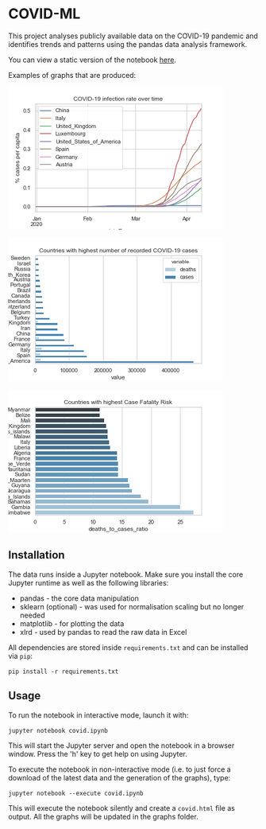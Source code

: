 # COVID-ML

This project analyses publicly available data on the COVID-19 pandemic and identifies trends and patterns using the pandas data analysis framework.

You can view a static version of the notebook [here](covid.ipynb).

Examples of graphs that are produced:

![infection rates over time!](docs/infection_rates_over_time.png "Infection rates over time")

![top 20 infections!](docs/top20_infections.png "Top 20 infection numbers by country")

![top20_cfr!](docs/top20_cfr.png "Countries with highest Case Fatality Risk")

## Installation
The data runs inside a Jupyter notebook.
Make sure you install the core Jupyter runtime as well as the following libraries:
* pandas - the core data manipulation
* sklearn (optional) - was used for normalisation scaling but no longer needed
* matplotlib - for plotting the data
* xlrd - used by pandas to read the raw data in Excel

All dependencies are stored inside ```requirements.txt``` and can be installed via ```pip```:

```
pip install -r requirements.txt
```

## Usage
To run the notebook in interactive mode, launch it with:

```
jupyter notebook covid.ipynb
```

This will start the Jupyter server and open the notebook in a browser window.
Press the 'h' key to get help on using Jupyter.

To execute the notebook in non-interactive mode (i.e. to just force a download of the latest data and the generation of the graphs), type:

```
jupyter notebook --execute covid.ipynb
```

This will execute the notebook silently and create a ```covid.html``` file as output.
All the graphs will be updated in the graphs folder.
